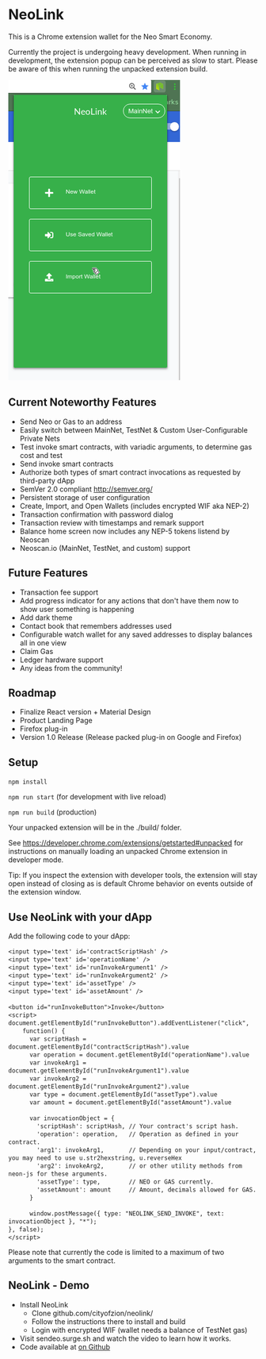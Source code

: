 # NeoLink

This is a Chrome extension wallet for the Neo Smart Economy.

Currently the project is undergoing heavy development. When running in development, the extension popup can
be perceived as slow to start. Please be aware of this when running the unpacked extension build.

![alt](./neolink_alpha_ss.gif)

## Current Noteworthy Features

* Send Neo or Gas to an address
* Easily switch between MainNet, TestNet & Custom User-Configurable Private Nets
* Test invoke smart contracts, with variadic arguments, to determine gas cost and test
* Send invoke smart contracts
* Authorize both types of smart contract invocations as requested by third-party dApp
* SemVer 2.0 compliant http://semver.org/
* Persistent storage of user configuration
* Create, Import, and Open Wallets (includes encrypted WIF aka NEP-2)
* Transaction confirmation with password dialog
* Transaction review with timestamps and remark support
* Balance home screen now includes any NEP-5 tokens listend by Neoscan
* Neoscan.io (MainNet, TestNet, and custom) support

## Future Features

* Transaction fee support
* Add progress indicator for any actions that don't have them now to show user something is happening
* Add dark theme
* Contact book that remembers addresses used
* Configurable watch wallet for any saved addresses to display balances all in one view
* Claim Gas
* Ledger hardware support
* Any ideas from the community!

## Roadmap

* Finalize React version + Material Design
* Product Landing Page
* Firefox plug-in
* Version 1.0 Release (Release packed plug-in on Google and Firefox)

## Setup

`npm install`

`npm run start` (for development with live reload)

`npm run build` (production)

Your unpacked extension will be in the ./build/ folder.

See https://developer.chrome.com/extensions/getstarted#unpacked for instructions on manually loading an unpacked Chrome extension in developer mode.

Tip: If you inspect the extension with developer tools, the extension will stay open instead of closing as is default Chrome behavior on events outside of
the extension window.

## Use NeoLink with your dApp

Add the following code to your dApp:

```
<input type='text' id='contractScriptHash' />
<input type='text' id='operationName' />
<input type='text' id='runInvokeArgument1' />
<input type='text' id='runInvokeArgument2' />
<input type='text' id='assetType' />
<input type='text' id='assetAmount' />

<button id="runInvokeButton">Invoke</button>
<script>
document.getElementById("runInvokeButton").addEventListener("click",
    function() {
      var scriptHash = document.getElementById("contractScriptHash").value
      var operation = document.getElementById("operationName").value
      var invokeArg1 = document.getElementById("runInvokeArgument1").value
      var invokeArg2 = document.getElementById("runInvokeArgument2").value
      var type = document.getElementById("assetType").value
      var amount = document.getElementById("assetAmount").value

      var invocationObject = {
        'scriptHash': scriptHash, // Your contract's script hash.
        'operation': operation,   // Operation as defined in your contract.
        'arg1': invokeArg1,       // Depending on your input/contract, you may need to use u.str2hexstring, u.reverseHex
        'arg2': invokeArg2,       // or other utility methods from neon-js for these arguments.
        'assetType': type,        // NEO or GAS currently.
        'assetAmount': amount     // Amount, decimals allowed for GAS.
      }

      window.postMessage({ type: "NEOLINK_SEND_INVOKE", text: invocationObject }, "*");
}, false);
</script>
```

Please note that currently the code is limited to a maximum of two arguments to the smart contract.

## NeoLink - Demo

* Install NeoLink
  * Clone github.com/cityofzion/neolink/
  * Follow the instructions there to install and build
  * Login with encrypted WIF (wallet needs a balance of TestNet gas)
* Visit sendeo.surge.sh and watch the video to learn how it works.
* Code available at [on Github](https://github.com/slipo/sendeo)
